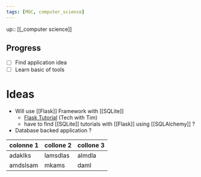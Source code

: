 ```yaml
---
tags: [MOC, computer_science]
---
```

up:: [[_computer science]]
## Progress
- [ ] Find application idea
- [ ] Learn basic of tools
# Ideas
- Will use [[Flask]] Framework with [[SQLite]]
	- [Flask Tutorial](https://youtube.com/playlist?list=PLzMcBGfZo4-n4vJJybUVV3Un_NFS5EOgX) (Tech with Tim)
	- have to find [[SQLite]] tutorials with [[Flask]] using [[SQLAlchemy]] ?
- Database backed application ?

| colonne 1 | collone 2 | collone 3 |
| --------- | --------- | --------- |
| adaklks   | lamsdlas  | almdla    |
| amdslsam  | mkams     | daml          |
